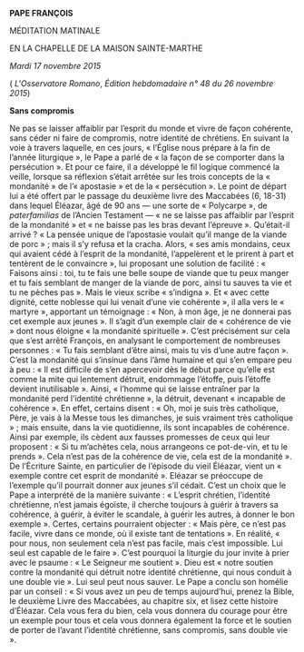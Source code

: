**PAPE FRANÇOIS**

MÉDITATION MATINALE

EN LA CHAPELLE DE LA MAISON SAINTE-MARTHE

*Mardi 17 novembre 2015*

( *L'Osservatore Romano*, *Édition hebdomadaire n° 48 du 26 novembre 2015*)

**Sans compromis**

Ne pas se laisser affaiblir par l’esprit du monde et vivre de façon cohérente, sans céder ni faire de compromis, notre identité de chrétiens. En suivant la voie à travers laquelle, en ces jours, « l’Église nous prépare à la fin de l’année liturgique », le Pape a parlé de « la façon de se comporter dans la persécution ». Et pour ce faire, il a développé le fil logique commencé la veille, lorsque sa réflexion s’était arrêtée sur les trois concepts de la « mondanité » de l’« apostasie » et de la « persécution ». Le point de départ lui a été offert par le passage du deuxième livre des Maccabées (6, 18-31) dans lequel Éléazar, âgé de 90 ans — une sorte de « Polycarpe », de *paterfamilias* de l’Ancien Testament — « ne se laisse pas affaiblir par l’esprit de la mondanité » et « ne baisse pas les bras devant l’épreuve ». Qu’était-il arrivé ? « La pensée unique de l’apostasie voulait qu’il mange de la viande de porc » ; mais il s’y refusa et la cracha. Alors, « ses amis mondains, ceux qui avaient cédé à l’esprit de la mondanité, l’appelèrent et le prirent à part et tentèrent de le convaincre », lui proposant une solution de facilité : « Faisons ainsi : toi, tu te fais une belle soupe de viande que tu peux manger et tu fais semblant de manger de la viande de porc, ainsi tu sauves ta vie et tu ne pèches pas ». Mais le vieux scribe « s’indigna ». Et « avec cette dignité, cette noblesse qui lui venait d’une vie cohérente », il alla vers le « martyre », apportant un témoignage : « Non, à mon âge, je ne donnerai pas cet exemple aux jeunes ». Il s’agit d’un exemple clair de « cohérence de vie » dont nous éloigne « la mondanité spirituelle ». C’est précisément sur cela que s’est arrêté François, en analysant le comportement de nombreuses personnes : « Tu fais semblant d’être ainsi, mais tu vis d’une autre façon ». C’est la mondanité qui s’insinue dans l’âme humaine et qui s’en empare peu à peu : « Il est difficile de s’en apercevoir dès le début parce qu’elle est comme la mite qui lentement détruit, endommage l’étoffe, puis l’étoffe devient inutilisable ». Ainsi, « l’homme qui se laisse entraîner par la mondanité perd l’identité chrétienne », la détruit, devenant « incapable de cohérence ». En effet, certains disent : « Oh, moi je suis très catholique, Père, je vais à la Messe tous les dimanches, je suis vraiment très catholique » ; mais ensuite, dans la vie quotidienne, ils sont incapables de cohérence. Ainsi par exemple, ils cèdent aux fausses promesses de ceux qui leur proposent : « Si tu m’achètes cela, nous arrangeons ce pot-de-vin, et tu le prends ». Cela n’est pas de la cohérence de vie, cela est de la mondanité ». De l’Écriture Sainte, en particulier de l’épisode du vieil Éléazar, vient un « exemple contre cet esprit de mondanité ». Eléazar se préoccupe de l’exemple qu’il pourrait donner aux jeunes s’il cédait. C’est un choix que le Pape a interprété de la manière suivante : « L’esprit chrétien, l’identité chrétienne, n’est jamais égoïste, il cherche toujours à guérir à travers sa cohérence, à guérir, à éviter le scandale, à guérir les autres, à donner le bon exemple ». Certes, certains pourraient objecter : « Mais père, ce n’est pas facile, vivre dans ce monde, où il existe tant de tentations ». En réalité, « pour nous, non seulement cela n’est pas facile, mais c’est impossible. Lui seul est capable de le faire ». C’est pourquoi la liturgie du jour invite à prier avec le psaume : « Le Seigneur me soutient ». Dieu est « notre soutien contre la mondanité qui détruit notre identité chrétienne, qui nous conduit à une double vie ». Lui seul peut nous sauver. Le Pape a conclu son homélie par un conseil : « Si vous avez un peu de temps aujourd’hui, prenez la Bible, le deuxième Livre des Maccabées, au chapitre six, et lisez cette histoire d’Éléazar. Cela vous fera du bien, cela vous donnera du courage pour être un exemple pour tous et cela vous donnera également la force et le soutien de porter de l’avant l’identité chrétienne, sans compromis, sans double vie ».